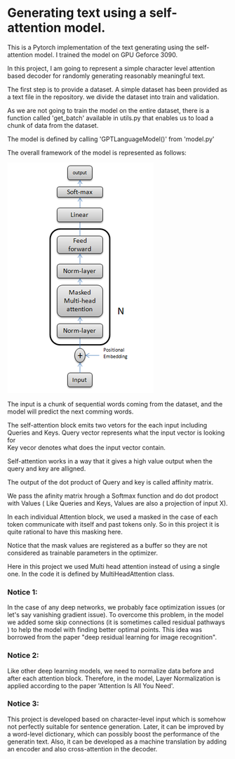 
# Generating text using a self-attention model.

This is a Pytorch implementation of the text generating using the self-attention model. I trained the  model on GPU Geforce 3090.

In this project, I am going to represent a simple character level attention based decoder for randomly generating reasonably meaningful text.

The first step is to provide a dataset. A simple dataset has been provided as a text file in the repository. we divide the dataset into train and validation.


As we are not going to train the model on the entire dataset, there is a function called 'get_batch' available in utils.py that enables us to load a chunk of data from the dataset.

The model is defined by calling 'GPTLanguageModel()' from 'model.py'

The overall framework of the model is represented as follows:

![My Image](Overall.PNG) 


The input is a chunk of sequential words coming from the dataset, and the model will predict the next comming words.

The self-attention block emits two vetors for the each input including Queries and Keys.
Query vector represents what the input vector is looking for  
Key vecor denotes what does the input vector contain.

Self-attention works in a way that it gives a high value output when the query  and key are alligned.


The output of the dot product of Query and key is called affinity matrix.

We pass the afinity matrix hrough a Softmax function and do dot prodoct with Values ( Like Queries and Keys, Values are also a projection of input X).

In each individual Attention block, we used a masked in the case of each token communicate with itself and past tokens only. So in this project it is quite rational to have this masking here.


Notice that the mask values are registered as a buffer so they are not considered as trainable parameters in the optimizer.


Here in this project we used Multi head attention instead of using  a single one. In the code it is defined by MultiHeadAttention class.


### Notice 1:
In the case of any deep networks, we probably face optimization issues  (or let's say vanishing gradient issue). To overcome this problem, in the model we added some skip connections (it is sometimes called residual pathways ) to help the model with finding better optimal points. This idea was borrowed from  the paper "deep residual learning for image recognition".

### Notice 2:
Like other deep learning models, we need to normalize data before and after each attention block. Therefore, in the model, Layer Normalization is applied according to the paper 'Attention Is All You Need'.


### Notice 3:
This project is developed based on character-level input which is somehow not perfectly suitable for sentence generation. Later, it can be improved by a word-level dictionary, which can possibly boost the performance of the generatin text. Also, it can be developed as a machine translation by adding an encoder and also cross-attention in the decoder.


